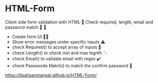 # HTML-Form
 Client side form validation with HTML 📝
 Check required, length, email and password match 📧
 📜
- Create form UI 👨‍💻
- Show error messages under specific inputs ⚠️
- check Required() to accept array of inputs 🔣
- check Length() to check min and max legnth 〽️
- check Email() to validate email with regex ✔️
- check Passwords Match() to match the confirm password 🔑
 
 https://itsahsanmangal.github.io/HTML-Form/
